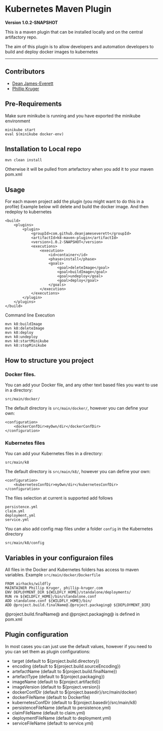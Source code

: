 # Kubernetes Maven Plugin

**Version 1.0.2-SNAPSHOT**

This is a maven plugin that can be installed locally and 
on the central artifactory repo.

The aim of this plugin is to allow developers and automation developers
to build and deploy docker images to kubernetes

---

## Contributors

* [Dean James-Everett](https://github.com/deanjameseverett)
* [Phillip Kruger](https://github.com/phillip-kruger)

## Pre-Requirements

Make sure minikube is running and you have exported the minikube environment

	minikube start	
	eval $(minikube docker-env)

## Installation to Local repo 

    mvn clean install

Otherwise it will be pulled from artefactory when you add it to your maven pom.xml

## Usage

For each maven project add the plugin (you might want to do this in a profile)
Example below will delete and build the docker image. And then redeploy to kubernetes
    
    <build>
        <plugins>
            <plugin>
                <groupId>com.github.deanjameseverett</groupId>
                <artifactId>k8-maven-plugin</artifactId>
                <version>1.0.2-SNAPSHOT</version>
                <executions>
                    <execution>
                        <id>container</id>
                        <phase>install</phase>
                        <goals>
                            <goal>deleteImage</goal>
                            <goal>buildImage</goal>
                            <goal>undeploy</goal>
                            <goal>deploy</goal>
                        </goals>
                    </execution>
                </executions>
            </plugin>
        </plugins>
    </build>


Command line Execution

    mvn k8:buildImage
    mvn k8:deleteImage
    mvn k8:deploy
    mvn k8:undeploy
    mvn k8:startMinikube
    mvn k8:stopMinikube
    
## How to structure you project

### Docker files.

You can add your Docker file, and any other text based files you want to use in a directory:

    src/main/docker/

The default directory is `src/main/docker/`, however you can define your own:

    <configuration>
        <dockerConfDir>myOwn/dir</dockerConfDir>
    </configuration>

### Kubernetes files

You can add your Kubernetes files in a directory:

    src/main/k8

The default directory is `src/main/k8/`, however you can define your own:

    <configuration>
        <kubernetesConfDir>myOwn/dir</kubernetesConfDir>
    </configuration>
    
The files selection at current is supported add follows

    persistence.yml
    claim.yml
    deployment,yml
    service.yml
    
You can also add config map files under a folder `config` in the Kubernetes directory

    src/main/k8/config
    
## Variables in your configuraion files

All files in the Docker and Kubernetes folders has access to maven variables. 
Example `src/main/docker/Dockerfile`

    FROM airhacks/wildfly
    MAINTAINER Phillip Kruger, phillip-kruger.com
    ENV DEPLOYMENT_DIR ${WILDFLY_HOME}/standalone/deployments/
    RUN rm ${WILDFLY_HOME}/bin/standalone.conf
    ADD standalone.conf ${WILDFLY_HOME}/bin/
    ADD @project.build.finalName@.@project.packaging@ ${DEPLOYMENT_DIR}

@project.build.finalName@ and @project.packaging@ is defined in pom.xml

## Plugin configuration

In most cases you can just use the default values, however if you need to you can set them as plugin configurations:

* target (default to ${project.build.directory})
* encoding (default to ${project.build.sourceEncoding})
* artefactName (default to ${project.build.finalName})
* artefactType (default to ${project.packaging})
* imageName (default to ${project.artifactId})
* imageVersion (default to ${project.version})
* dockerConfDir (default to ${project.basedir}/src/main/docker)
* dockerFileName (default to Dockerfile)
* kubernetesConfDir (default to ${project.basedir}/src/main/k8)
* persistenceFileName (default to persistence.yml)
* claimFileName (default to claim.yml)
* deploymentFileName (default to deployment.yml)
* serviceFileName (default to service.yml)
